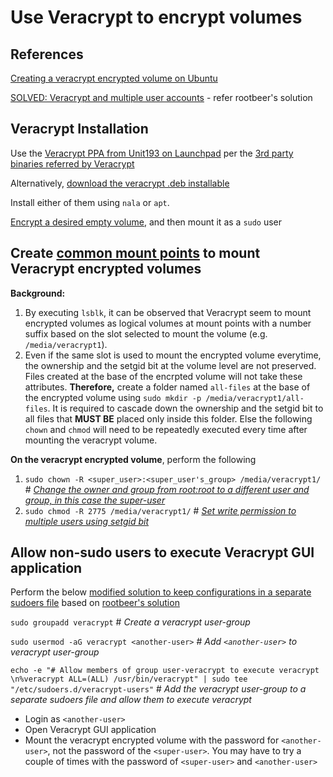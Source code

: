 # Use Veracrypt to encrypt volumes

## References
[Creating a veracrypt encrypted volume on Ubuntu](https://linuxconfig.org/full-disk-encryption-with-veracrypt-on-ubuntu-linux)

[SOLVED: Veracrypt and multiple user accounts](https://forums.linuxmint.com/viewtopic.php?p=1933439) - refer rootbeer's solution

## Veracrypt Installation

Use the [Veracrypt PPA from Unit193 on Launchpad](https://launchpad.net/~unit193/+archive/ubuntu/encryption) per the [3rd party binaries referred by Veracrypt](https://veracrypt.fr/en/Contributed%20Resources.html)

Alternatively, [download the veracrypt .deb installable](https://veracrypt.fr/en/Downloads.html) 

Install either of them using `nala` or `apt`.

[Encrypt a desired empty volume](https://linuxconfig.org/full-disk-encryption-with-veracrypt-on-ubuntu-linux), and then mount it as a `sudo` user

## Create [common mount points](../common-mountpoints.md) to mount Veracrypt encrypted volumes

**Background:**
1.  By executing `lsblk`, it can be observed that Veracrypt seem to mount encrypted volumes as logical volumes at mount points with a number suffix based on the slot selected to mount the volume (e.g. `/media/veracrypt1`).
1.  Even if the same slot is used to mount the encrypted volume everytime, the ownership and the setgid bit at the volume level are not preserved. Files created at the base of the encrpted volume will not take these attributes. **Therefore,** create a folder named `all-files` at the base of the encrypted volume using `sudo mkdir -p /media/veracrypt1/all-files`. It is required to cascade down the ownership and the setgid bit to all files that __MUST BE__ placed only inside this folder. Else the following `chown` and `chmod` will need to be repeatedly executed every time after mounting the veracrypt volume. 

**On the veracrypt encrypted volume**, perform the following
1.  `sudo chown -R <super_user>:<super_user's_group> /media/veracrypt1/` # *[Change the owner and group from root:root to a different user and group, in this case the super-user](../common-mountpoints.md#change-the-owner-and-group-from-rootroot-to-a-different-user-and-group-in-this-case-the-super-user)*
1.  `sudo chmod -R 2775 /media/veracrypt1/` # *[Set write permission to multiple users using setgid bit](../common-mountpoints.md#set-write-permission-to-multiple-users-using-setgid-bit)*

## Allow non-sudo users to execute Veracrypt GUI application

Perform the below [modified solution to keep configurations in a separate sudoers file](https://sourceforge.net/p/veracrypt/discussion/general/thread/b738c75977/?page=2#bf01/1151/dfbd) based on [rootbeer's solution](https://forums.linuxmint.com/viewtopic.php?p=1913627&sid=7923c6cd8706987055ec0f1c34828d0a#p1913627)

`sudo groupadd veracrypt` # *Create a veracrypt user-group*

`sudo usermod -aG veracrypt <another-user>`  # *Add `<another-user>` to veracrypt user-group*

`echo -e "# Allow members of group user-veracrypt to execute veracrypt \n%veracrypt ALL=(ALL) /usr/bin/veracrypt" | sudo tee "/etc/sudoers.d/veracrypt-users"` # *Add the veracrypt user-group to a separate sudoers file and allow them to execute veracrypt*

-  Login as `<another-user>`
-  Open Veracrypt GUI application
-  Mount the veracrypt encrypted volume with the password for `<another-user>`, not the password of the `<super-user>`. You may have to try a couple of times with the password of `<super-user>` and `<another-user>`
